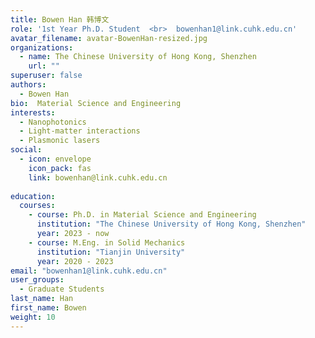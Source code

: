 ```yaml
---
title: Bowen Han 韩博文
role: '1st Year Ph.D. Student  <br>  bowenhan1@link.cuhk.edu.cn'
avatar_filename: avatar-BowenHan-resized.jpg
organizations:
  - name: The Chinese University of Hong Kong, Shenzhen
    url: ""
superuser: false
authors:
  - Bowen Han
bio:  Material Science and Engineering
interests:
  - Nanophotonics
  - Light-matter interactions
  - Plasmonic lasers
social:
  - icon: envelope
    icon_pack: fas
    link: bowenhan@link.cuhk.edu.cn
   
education:
  courses:
    - course: Ph.D. in Material Science and Engineering
      institution: "The Chinese University of Hong Kong, Shenzhen"
      year: 2023 - now
    - course: M.Eng. in Solid Mechanics
      institution: "Tianjin University"
      year: 2020 - 2023
email: "bowenhan1@link.cuhk.edu.cn"
user_groups:
  - Graduate Students
last_name: Han
first_name: Bowen
weight: 10
---
```

